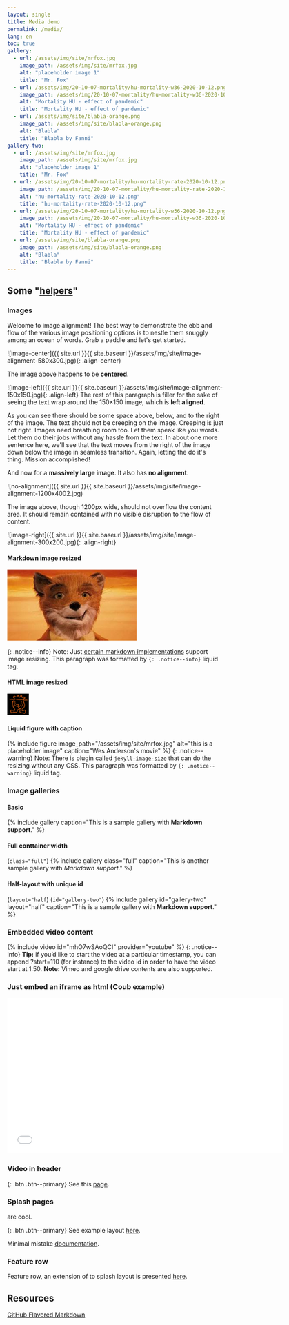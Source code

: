 ```yaml
---
layout: single
title: Media demo
permalink: /media/
lang: en
toc: true
gallery:
  - url: /assets/img/site/mrfox.jpg
    image_path: /assets/img/site/mrfox.jpg
    alt: "placeholder image 1"
    title: "Mr. Fox"
  - url: /assets/img/20-10-07-mortality/hu-mortality-w36-2020-10-12.png
    image_path: /assets/img/20-10-07-mortality/hu-mortality-w36-2020-10-12.png
    alt: "Mortality HU - effect of pandemic"
    title: "Mortality HU - effect of pandemic"
  - url: /assets/img/site/blabla-orange.png
    image_path: /assets/img/site/blabla-orange.png
    alt: "Blabla"
    title: "Blabla by Fanni"
gallery-two:
  - url: /assets/img/site/mrfox.jpg
    image_path: /assets/img/site/mrfox.jpg
    alt: "placeholder image 1"
    title: "Mr. Fox"
  - url: /assets/img/20-10-07-mortality/hu-mortality-rate-2020-10-12.png
    image_path: /assets/img/20-10-07-mortality/hu-mortality-rate-2020-10-12.png
    alt: "hu-mortality-rate-2020-10-12.png"
    title: "hu-mortality-rate-2020-10-12.png"
  - url: /assets/img/20-10-07-mortality/hu-mortality-w36-2020-10-12.png
    image_path: /assets/img/20-10-07-mortality/hu-mortality-w36-2020-10-12.png
    alt: "Mortality HU - effect of pandemic"
    title: "Mortality HU - effect of pandemic"
  - url: /assets/img/site/blabla-orange.png
    image_path: /assets/img/site/blabla-orange.png
    alt: "Blabla"
    title: "Blabla by Fanni"
---
```

## Some "[helpers](https://mmistakes.github.io/minimal-mistakes/docs/helpers/)"

### Images

Welcome to image alignment! The best way to demonstrate the ebb and flow of the various image positioning options is to nestle them snuggly among an ocean of words. Grab a paddle and let's get started.

![image-center]({{ site.url }}{{ site.baseurl }}/assets/img/site/image-alignment-580x300.jpg){: .align-center}

The image above happens to be **centered**.

![image-left]({{ site.url }}{{ site.baseurl }}/assets/img/site/image-alignment-150x150.jpg){: .align-left} The rest of this paragraph is filler for the sake of seeing the text wrap around the 150×150 image, which is **left aligned**.

As you can see there should be some space above, below, and to the right of the image. The text should not be creeping on the image. Creeping is just not right. Images need breathing room too. Let them speak like you words. Let them do their jobs without any hassle from the text. In about one more sentence here, we'll see that the text moves from the right of the image down below the image in seamless transition. Again, letting the do it's thing. Mission accomplished!

And now for a **massively large image**. It also has **no alignment**.

![no-alignment]({{ site.url }}{{ site.baseurl }}/assets/img/site/image-alignment-1200x4002.jpg)

The image above, though 1200px wide, should not overflow the content area. It should remain contained with no visible disruption to the flow of content.

![image-right]({{ site.url }}{{ site.baseurl }}/assets/img/site/image-alignment-300x200.jpg){: .align-right}


#### Markdown image resized
![Fox](/assets/img/site/mrfox.jpg)

{: .notice--info}
Note: Just [certain markdown implementations](https://stackoverflow.com/questions/14675913/changing-image-size-in-markdown) support image resizing. This paragraph was formatted by `{: .notice--info}` liquid tag.

#### HTML image resized
<img src="/assets/img/site/blabla-orange.png" alt="Blabla" width="50">

#### Liquid figure with caption
{% include figure image_path="/assets/img/site/mrfox.jpg" alt="this is a placeholder image" caption="Wes Anderson's movie" %}
{: .notice--warning}
Note: There is plugin called [`jekyll-image-size`](https://github.com/generalui/jekyll-image-size) that can do the resizing without any CSS. This paragraph was formatted by `{: .notice--warning}` liquid tag.

### Image galleries

#### Basic
{% include gallery caption="This is a sample gallery with **Markdown support**." %}

#### Full conttainer width 
(`class="full"`)
{% include gallery class="full" caption="This is another sample gallery with *Markdown support*." %}

#### Half-layout with unique id 
(`layout="half`) (`id="gallery-two"`)
{% include gallery id="gallery-two" layout="half" caption="This is a sample gallery with **Markdown support**." %}

### Embedded video content

{% include video id="mhO7wSAoQCI" provider="youtube" %}
{: .notice--info}
**Tip:** if you’d like to start the video at a particular timestamp, you can append ?start=110 (for instance) to the video id in order to have the video start at 1:50.
**Note:** Vimeo and google drive contents are also supported.

### Just embed an iframe as html (Coub example)
<iframe src="//coub.com/embed/2mts8f?muted=false&autostart=false&originalSize=false&startWithHD=false" frameborder="0" width="640" height="360" allow="autoplay"></iframe>

### Video in header

{: .btn .btn--primary}
See this [page](/_pages/media/video-header/).

### Splash pages

are cool.

{: .btn .btn--primary}
See example layout [here](/_pages/media/splash-layout/).

Minimal mistake [documentation](https://mmistakes.github.io/minimal-mistakes/splash-page/).

### Feature row

Feature row, an extension of to splash layout is presented [here](/post-archive-feature-rows/).


## Resources

[GitHub Flavored Markdown](https://github.github.com/gfm/)

